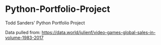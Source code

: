# Python-Portfolio-Project
Todd Sanders' Python Portfolio Project

Data pulled from: https://data.world/julienf/video-games-global-sales-in-volume-1983-2017
